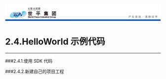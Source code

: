 ![wpiLogo](../../imgs/wpiLogo.jpg)

# 2.4.HelloWorld 示例代码

---

###2.4.1.使用 SDK 代码

###2.4.2.新建自己的项目工程
